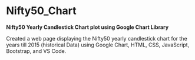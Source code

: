# Nifty50_Chart
**Nifty50 Yearly Candlestick Chart plot using Google Chart Library**

Created a web page displaying the Nifty50 yearly candlestick chart for the years till 2015 (historical 
Data) using Google Chart, HTML, CSS, JavaScript, Bootstrap, and VS Code.
